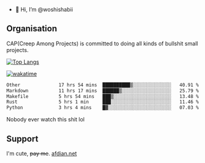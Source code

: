 - 👋 Hi, I’m @woshishabii

## Organisation

CAP(Creep Among Projects) is committed to doing all kinds of bullshit small projects.

[![Top Langs](https://github-readme-stats.vercel.app/api/top-langs/?username=woshishabii&layout=compact)](https://github.com/anuraghazra/github-readme-stats)

[![wakatime](https://wakatime.com/badge/user/34d02784-acc1-4a16-82d7-33fdb53c4ed6.svg)](https://wakatime.com/@34d02784-acc1-4a16-82d7-33fdb53c4ed6)


<!--START_SECTION:waka-->

```txt
Other              17 hrs 54 mins  ██████████▒░░░░░░░░░░░░░░   40.91 %
Markdown           11 hrs 17 mins  ██████▒░░░░░░░░░░░░░░░░░░   25.79 %
Makefile           5 hrs 54 mins   ███▒░░░░░░░░░░░░░░░░░░░░░   13.48 %
Rust               5 hrs 1 min     ███░░░░░░░░░░░░░░░░░░░░░░   11.46 %
Python             3 hrs 4 mins    █▓░░░░░░░░░░░░░░░░░░░░░░░   07.03 %
```

<!--END_SECTION:waka-->

Nobody ever watch this shit lol

## Support
I'm cute, ~~pay me~~.
[afdian.net](https://afdian.com/a/woshishabi)

<!---
woshishabii/woshishabii is a ✨ special ✨ repository because its `README.md` (this file) appears on your GitHub profile.
You can click the Preview link to take a look at your changes.
--->
